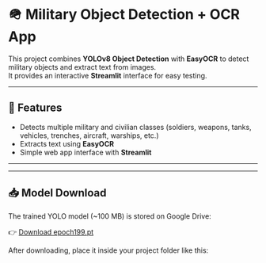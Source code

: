 # 🪖 Military Object Detection + OCR App

This project combines **YOLOv8 Object Detection** with **EasyOCR** to detect military objects and extract text from images.  
It provides an interactive **Streamlit** interface for easy testing.

---

## 🚀 Features
- Detects multiple military and civilian classes (soldiers, weapons, tanks, vehicles, trenches, aircraft, warships, etc.)
- Extracts text using **EasyOCR**
- Simple web app interface with **Streamlit**

---

---

## 📥 Model Download
The trained YOLO model (~100 MB) is stored on Google Drive:  

👉 [Download epoch199.pt](https://drive.google.com/file/d/1gvLNAqZlfWguTSMm3dZ3kgRZg0pfbiI3/view?usp=sharing)


After downloading, place it inside your project folder like this:
